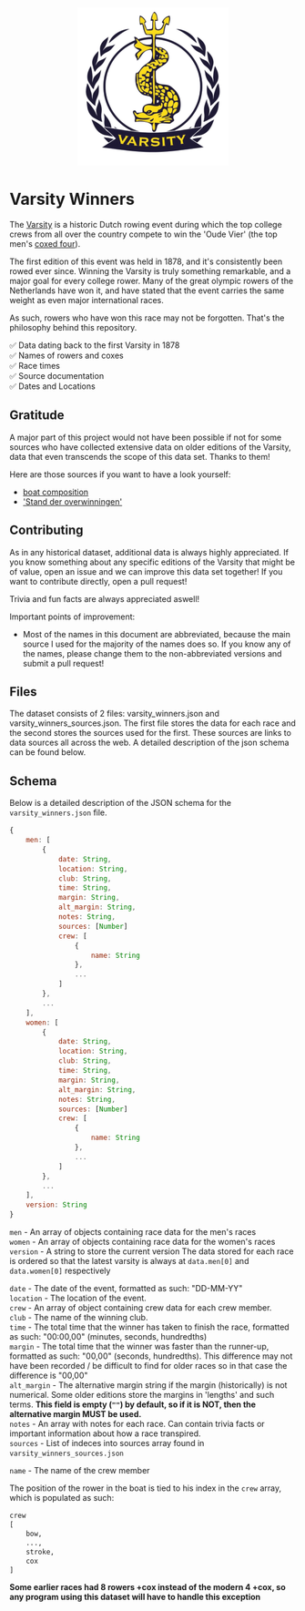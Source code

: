 <p align="center">
  <img src="https://raw.githubusercontent.com/Coenicorn/varsity-winners/master/varsity.png" />
</p>

# Varsity Winners

The [Varsity](https://knsrb.nl/varsity/) is a historic Dutch rowing event during which the top college crews from all over the country compete to win the 'Oude Vier' (the top men's [coxed four](https://en.wikipedia.org/wiki/Coxed_four)).

The first edition of this event was held in 1878, and it's consistently been rowed ever since. Winning the Varsity is truly something remarkable, and a major goal for every college rower. Many of the great olympic rowers of the Netherlands have won it, and have stated that the event carries the same weight as even major international races.

As such, rowers who have won this race may not be forgotten. That's the philosophy behind this repository.

:white_check_mark: Data dating back to the first Varsity in 1878
<br>
:white_check_mark: Names of rowers and coxes
<br>
:white_check_mark: Race times
<br>
:white_check_mark: Source documentation
<br>
:white_check_mark: Dates and Locations

## Gratitude

A major part of this project would not have been possible if not for some sources who have collected extensive data on older editions of the Varsity, data that even transcends the scope of this data set. Thanks to them!

Here are those sources if you want to have a look yourself:
- [boat composition](https://web.archive.org/web/20030918025009/http://www.mijnlieff.nl/sport/roeien/varsity/varsity%20matrix.pdf)
- ['Stand der overwinningen'](https://web.archive.org/web/20080412011202/http://www.knsrb.nl/index.php?id=189%2C0%2C0%2C1%2C0%2C0)

## Contributing

As in any historical dataset, additional data is always highly appreciated. If you know something about any specific editions of the Varsity that might be of value, open an issue and we can improve this data set together! If you want to contribute directly, open a pull request!

Trivia and fun facts are always appreciated aswell!

Important points of improvement:

* Most of the names in this document are abbreviated, because the main source I used for the majority of the names does so. If you know any of the names, please change them to the non-abbreviated versions and submit a pull request!

## Files

The dataset consists of 2 files: varsity_winners.json and varsity_winners_sources.json. The first file stores the data for each race and the second stores the sources used for the first. These sources are links to data sources all across the web. A detailed description of the json schema can be found below.

## Schema

Below is a detailed description of the JSON schema for the `varsity_winners.json` file.

```javascript
{
    men: [
        {
            date: String,
            location: String,
            club: String,
            time: String,
            margin: String,
            alt_margin: String,
            notes: String,
            sources: [Number]
            crew: [
                {
                    name: String
                },
                ...
            ]
        },
        ...
    ],
    women: [
        {
            date: String,
            location: String,
            club: String,
            time: String,
            margin: String,
            alt_margin: String,
            notes: String,
            sources: [Number]
            crew: [
                {
                    name: String
                },
                ...
            ]
        },
        ...
    ],
    version: String
}
```


`men` - An array of objects containing race data for the men's races
<br>
`women` - An array of objects containing race data for the women's races
<br>
`version` - A string to store the current version
The data stored for each race is ordered so that the latest varsity is always at `data.men[0]` and `data.women[0]` respectively

`date` - The date of the event, formatted as such: "DD-MM-YY"
<br>
`location` - The location of the event. 
<br>
`crew` - An array of object containing crew data for each crew member.
<br>
`club` - The name of the winning club.
<br>
`time` - The total time that the winner has taken to finish the race, formatted as such: "00:00,00" (minutes, seconds, hundredths)
<br>
`margin` - The total time that the winner was faster than the runner-up, formatted as such: "00,00" (seconds, hundredths).
This difference may not have been recorded / be difficult to find for older races so in that case the difference is "00,00"
<br>
`alt_margin` - The alternative margin string if the margin (historically) is not numerical. Some older editions store the margins in 'lengths' and such terms. <b>This field is empty (`""`) by default, so if it is NOT, then the alternative margin MUST be used.</b>
<br>
`notes` - An array with notes for each race. Can contain trivia facts or important information about how a race transpired.
<br>
`sources` - List of indeces into sources array found in `varsity_winners_sources.json`

`name` - The name of the crew member

The position of the rower in the boat is tied to his index in the `crew` array, which is populated as such:
<br>
```
crew
[
    bow,
    ...,
    stroke,
    cox
]
```

<b>Some earlier races had 8 rowers +cox instead of the modern 4 +cox, so any program using this dataset will have to handle this exception</b>
